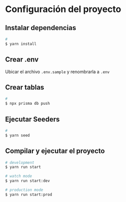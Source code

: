 # Configuración del proyecto

## Instalar dependencias

```bash
# 
$ yarn install
```

## Crear .env

Ubicar el archivo `.env.sample` y renombrarla a `.env`

## Crear tablas

```bash
#
$ npx prisma db push
```

## Ejecutar Seeders

```bash
#
$ yarn seed
```

## Compilar y ejecutar el proyecto

```bash
# development
$ yarn run start

# watch mode
$ yarn run start:dev

# production mode
$ yarn run start:prod
```

